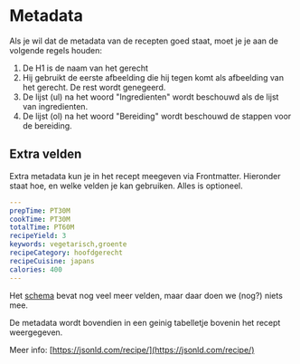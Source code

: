 # Metadata

Als je wil dat de metadata van de recepten goed staat, moet je je aan de volgende regels houden:

1. De H1 is de naam van het gerecht
2. Hij gebruikt de eerste afbeelding die hij tegen komt als afbeelding van het gerecht. De rest wordt genegeerd.
3. De lijst (ul) na het woord "Ingredienten" wordt beschouwd als de lijst van ingredienten.
4. De lijst (ol) na het woord "Bereiding" wordt beschouwd de stappen voor de bereiding.

## Extra velden

Extra metadata kun je in het recept meegeven via Frontmatter. Hieronder staat hoe, en welke velden je kan gebruiken. Alles is optioneel.

```YAML
---
prepTime: PT30M
cookTime: PT30M
totalTime: PT60M
recipeYield: 3
keywords: vegetarisch,groente
recipeCategory: hoofdgerecht
recipeCuisine: japans
calories: 400
---
```

Het [schema](https://schema.org/Recipe) bevat nog veel meer velden, maar daar doen we (nog?) niets mee.

De metadata wordt bovendien in een geinig tabelletje bovenin het recept weergegeven.

Meer info: [https://jsonld.com/recipe/](https://jsonld.com/recipe/)
